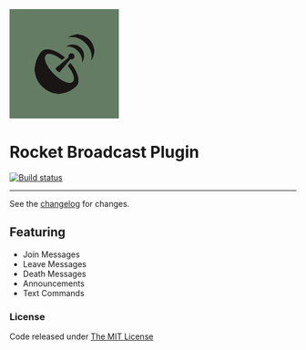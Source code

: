![logo](src/.editoricon.png)
# Rocket Broadcast Plugin

[![Build status](https://ci.appveyor.com/api/projects/status/o6u6jq8kxj5gxqrh?svg=true)](https://ci.appveyor.com/project/ennerperez/rocket-plugins-broadcast)

---------------------------------------

See the [changelog](CHANGELOG.md) for changes.

## Featuring
- Join Messages
- Leave Messages
- Death Messages
- Announcements
- Text Commands

### License

Code released under [The MIT License](LICENSE)